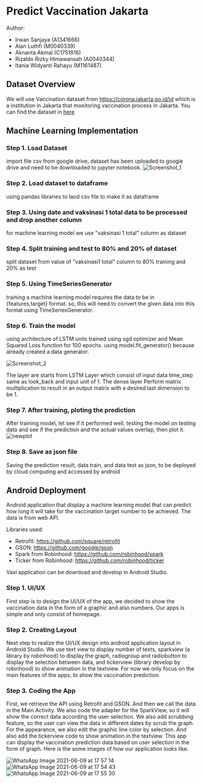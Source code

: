# Predict Vaccination Jakarta

Author:
* Irwan Sanjaya (A1341666)
* Alan Luthfi (M0040339)
* Aknanta Akmal (C1751816)
* Rizaldo Rizky Himawansah (A0040344)
* Itania Widyanti Rahayu (M1161487)

## Dataset Overview ##

We will use Vaccination dataset from https://corona.jakarta.go.id/id which is a institution in Jakarta that monitoring vaccination process in Jakarta. You can find the dataset in [here](https://tiny.cc/Datacovidjakarta)

## Machine Learning Implementation ##
### Step 1. Load Dataset
import file csv from google drive, dataset has been uploaded to google drive and need to be downloaded to jupyter notebook.
![Screenshot_1](https://user-images.githubusercontent.com/70088542/121328276-6388d800-c93e-11eb-8a3f-a4f709e2a3f0.png)

### Step 2. Load dataset to dataframe
using pandas libraries to laod csv file to make it as dataframe

### Step 3. Using date and vaksinasi 1 total data to be processed and drop another column
for machine learning model we use "vaksinasi 1 total" column as dataset

### Step 4. Split training and test to 80% and 20% of dataset
split dataset from value of "vaksinasi1 total" column to 80% training and 20% as test

### Step 5. Using TimeSeriesGenerator
training a machine learning model requires the data to be in {features,target} format. so, this will need to convert the given data into this format using TimeSeriesGenerator.

### Step 6. Train the model
using architecture of LSTM units trained using sgd optimizer and Mean Squared Loss function for 100 epochs. using model.fit_generator() because already created a data generator.

![Screenshot_2](https://user-images.githubusercontent.com/70088542/121330538-4e14ad80-c940-11eb-965f-f040a2d2004e.png)

The layer are starts from LSTM Layer which consist of input data time_step same as look_back and input unit of 1.
The dense layer Perform matrix multiplication to result in an output matrix with a desired last dimension to be 1.

### Step 7. After training, ploting the prediction
After training model, let see if it performed well. testing the model on testing data and see if the prediction and the actual values overlap, then plot it.
![newplot](https://user-images.githubusercontent.com/70088542/121330880-97fd9380-c940-11eb-8eed-a753ac05ae65.png)

### Step 8. Save as json file
Saving the prediction result, data train, and data test as json, to be deployed by cloud computing and accessed by android

## Android Deployment
Android application that display a machine learning model that can predict how long it will take for the vaccination target number to be achieved.
The data is from web API.

Libraries used:
* Retrofit: https://github.com/square/retrofit
* GSON: https://github.com/google/gson
* Spark from Robinhood: https://github.com/robinhood/spark
* Ticker from Robinhood: https://github.com/robinhood/ticker

Vaxi application can be download and develop in Android Studio. 
### Step 1. UI/UX
First step is to design the UI/UX of the app, we decided to show the vaccination data in the form of a graphic and also numbers. Our apps is simple and only consist of homepage.
### Step 2. Creating Layout
Next step to realize the UI/UX design into android application layout in Android Studio. We use text view to display number of texts, sparkview (a library by robinhood) to display the graph, radiogroup and radiobutton to display the selection between data, and tickerview (library develop by robinhood) to show animation in the textview. For now we only focus on the main features of the apps, to show the vaccination prediction.
### Step 3. Coding the App
First, we retrieve the API using Retrofit and GSON. And then we call the data in the Main Activity. We also code the adapter for the SparkView, so it will show the correct data according the user selection. We also add scrubbing feature, so the user can view the data in different dates by scrub the graph.
For the appearance, we also edit the graphic line color by selection. And also add the tickerview code to show animation in the textview. 
This app can display the vaccination prediction data based on user selection in the form of graph.
Here is the some images of how our application looks like.

![WhatsApp Image 2021-06-09 at 17 57 14](https://user-images.githubusercontent.com/78996136/121343713-309a1080-c94d-11eb-9847-6c88b6e74c85.jpeg)
![WhatsApp Image 2021-06-09 at 17 54 43](https://user-images.githubusercontent.com/78996136/121343717-31cb3d80-c94d-11eb-83e0-73a0821f5512.jpeg)
![WhatsApp Image 2021-06-09 at 17 55 30](https://user-images.githubusercontent.com/78996136/121343719-3263d400-c94d-11eb-9fa4-606667d7c988.jpeg)

